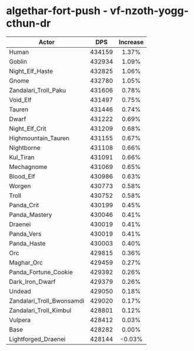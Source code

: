 # algethar-fort-push - vf-nzoth-yogg-cthun-dr
| Actor | DPS | Increase |
|---|:---:|:---:|
|Human|434159|1.37%|
|Goblin|432934|1.09%|
|Night_Elf_Haste|432825|1.06%|
|Gnome|432780|1.05%|
|Zandalari_Troll_Paku|431606|0.78%|
|Void_Elf|431497|0.75%|
|Tauren|431446|0.74%|
|Dwarf|431222|0.69%|
|Night_Elf_Crit|431209|0.68%|
|Highmountain_Tauren|431155|0.67%|
|Nightborne|431108|0.66%|
|Kul_Tiran|431091|0.66%|
|Mechagnome|431069|0.65%|
|Blood_Elf|430986|0.63%|
|Worgen|430773|0.58%|
|Troll|430752|0.58%|
|Panda_Crit|430199|0.45%|
|Panda_Mastery|430046|0.41%|
|Draenei|430019|0.41%|
|Panda_Vers|430019|0.41%|
|Panda_Haste|430003|0.40%|
|Orc|429815|0.36%|
|Maghar_Orc|429459|0.27%|
|Panda_Fortune_Cookie|429392|0.26%|
|Dark_Iron_Dwarf|429379|0.26%|
|Undead|429050|0.18%|
|Zandalari_Troll_Bwonsamdi|429020|0.17%|
|Zandalari_Troll_Kimbul|428801|0.12%|
|Vulpera|428412|0.03%|
|Base|428282|0.00%|
|Lightforged_Draenei|428144|-0.03%|
